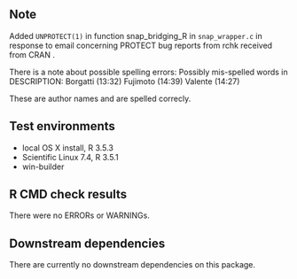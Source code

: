 ## Note
Added `UNPROTECT(1)` in function snap_bridging_R in `snap_wrapper.c` in response to email concerning PROTECT bug reports from rchk  received from CRAN .

There is a note about possible spelling errors:
Possibly mis-spelled words in DESCRIPTION:
  Borgatti (13:32)
  Fujimoto (14:39)
  Valente (14:27)

These are author names and are spelled correcly.
## Test environments
* local OS X install, R 3.5.3
* Scientific Linux 7.4, R 3.5.1
* win-builder

## R CMD check results
There were no ERRORs or WARNINGs.  

## Downstream dependencies
There are currently no downstream dependencies on this package.
